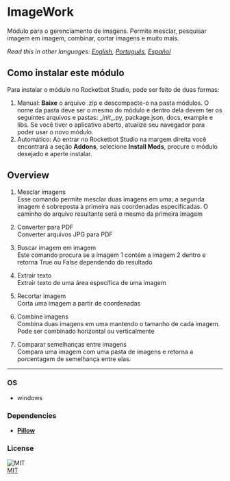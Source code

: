 # ImageWork
  
Módulo para o gerenciamento de imagens. Permite mesclar, pesquisar imagem em imagem, combinar, cortar imagens e muito mais.  

*Read this in other languages: [English](README.md), [Português](README.pr.md), [Español](README.es.md)*

## Como instalar este módulo
  
Para instalar o módulo no Rocketbot Studio, pode ser feito de duas formas:
1. Manual: __Baixe__ o arquivo .zip e descompacte-o na pasta módulos. O nome da pasta deve ser o mesmo do módulo e dentro dela devem ter os seguintes arquivos e pastas: \__init__.py, package.json, docs, example e libs. Se você tiver o aplicativo aberto, atualize seu navegador para poder usar o novo módulo.
2. Automático: Ao entrar no Rocketbot Studio na margem direita você encontrará a seção **Addons**, selecione **Install Mods**, procure o módulo desejado e aperte instalar.  


## Overview


1. Mesclar imagens  
Esse comando permite mesclar duas imagens em uma; a segunda imagem é sobreposta à primeira nas coordenadas especificadas. O caminho do arquivo resultante será o mesmo da primeira imagem

2. Converter para PDF  
Converter arquivos JPG para PDF

3. Buscar imagem em imagem  
Este comando procura se a imagem 1 contém a imagem 2 dentro e retorna True ou False dependendo do resultado

4. Extrair texto  
Extrair texto de uma área específica de uma imagem

5. Recortar imagem  
Corta uma imagem a partir de coordenadas

6. Combine imagens  
Combina duas imagens em uma mantendo o tamanho de cada imagem. Pode ser combinado horizontal ou verticalmente

7. Comparar semelhanças entre imagens  
Compara uma imagem com uma pasta de imagens e retorna a porcentagem de semelhança entre elas.  



----
### OS

- windows

### Dependencies
- [**Pillow**](https://pypi.org/project/Pillow/)
### License
  
![MIT](https://camo.githubusercontent.com/107590fac8cbd65071396bb4d04040f76cde5bde/687474703a2f2f696d672e736869656c64732e696f2f3a6c6963656e73652d6d69742d626c75652e7376673f7374796c653d666c61742d737175617265)  
[MIT](http://opensource.org/licenses/mit-license.ph)